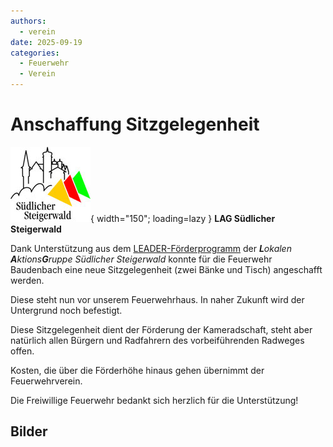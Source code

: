 ```yaml
---
authors: 
  - verein
date: 2025-09-19
categories:
  - Feuerwehr
  - Verein
---
```


# Anschaffung Sitzgelegenheit

![Förderlogoleiste](../assets/news/2025/lag.png){ width="150"; loading=lazy } **LAG Südlicher Steigerwald**

Dank Unterstützung aus dem [LEADER-Förderprogramm](https://lag-steigerwald.jimdofree.com/leader-f%C3%B6rderung/unterst%C3%BCtzung-b%C3%BCrgerengagement/) der _**L**okalen **A**ktions**G**ruppe Südlicher Steigerwald_ konnte für die Feuerwehr Baudenbach
eine neue Sitzgelegenheit (zwei Bänke und Tisch) angeschafft werden. 

Diese steht nun vor unserem Feuerwehrhaus. In naher Zukunft wird der Untergrund noch befestigt.

Diese Sitzgelegenheit dient der Förderung der Kameradschaft, steht aber natürlich allen Bürgern und Radfahrern des vorbeiführenden Radweges offen.  

Kosten, die über die Förderhöhe hinaus gehen übernimmt der Feuerwehrverein.

Die Freiwillige Feuerwehr bedankt sich herzlich für die Unterstützung!

<!-- more -->

## Bilder

